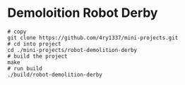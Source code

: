 # Demoloition Robot Derby

```
# copy
git clone https://github.com/4ry1337/mini-projects.git
# cd into project
cd ./mini-projects/robot-demolition-derby
# build the project
make
# run build
./build/robot-demolition-derby
```
